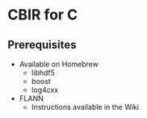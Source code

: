# CBIR for C

## Prerequisites

- Available on Homebrew
    - libhdf5
    - boost
    - log4cxx
- FLANN
    - Instructions available in the Wiki